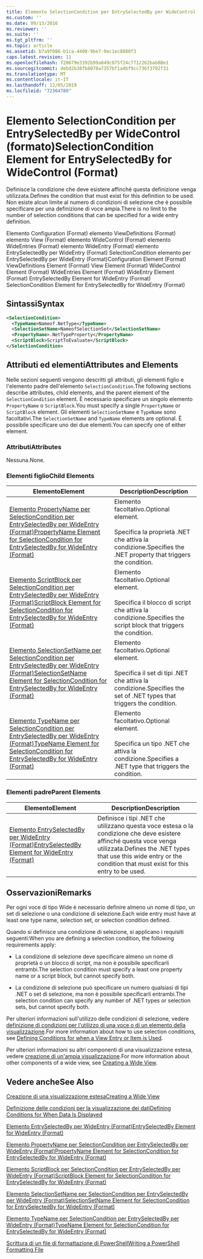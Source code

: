 ```yaml
---
title: Elemento SelectionCondition per EntrySelectedBy per WideControl (Format) | Microsoft Docs
ms.custom: ''
ms.date: 09/13/2016
ms.reviewer: ''
ms.suite: ''
ms.tgt_pltfrm: ''
ms.topic: article
ms.assetid: b7a9f086-b1ca-4400-9be7-9ec1ec8880f3
caps.latest.revision: 11
ms.openlocfilehash: f20679e3392b99a049c075f24c7712262bab08e1
ms.sourcegitcommit: debd2b38fb8070a7357bf1a4bf9cc736f3702f31
ms.translationtype: MT
ms.contentlocale: it-IT
ms.lasthandoff: 12/05/2019
ms.locfileid: "72364780"
---
```

# <a name="selectioncondition-element-for-entryselectedby-for-widecontrol-format"></a><span data-ttu-id="8b5c0-102">Elemento SelectionCondition per EntrySelectedBy per WideControl (formato)</span><span class="sxs-lookup"><span data-stu-id="8b5c0-102">SelectionCondition Element for EntrySelectedBy for WideControl (Format)</span></span>

<span data-ttu-id="8b5c0-103">Definisce la condizione che deve esistere affinché questa definizione venga utilizzata.</span><span class="sxs-lookup"><span data-stu-id="8b5c0-103">Defines the condition that must exist for this definition to be used.</span></span> <span data-ttu-id="8b5c0-104">Non esiste alcun limite al numero di condizioni di selezione che è possibile specificare per una definizione di voce ampia.</span><span class="sxs-lookup"><span data-stu-id="8b5c0-104">There is no limit to the number of selection conditions that can be specified for a wide entry definition.</span></span>

<span data-ttu-id="8b5c0-105">Elemento Configuration (Format) elemento ViewDefinitions (Format) elemento View (Format) elemento WideControl (Format) elemento WideEntries (Format) elemento WideEntry (Format) elemento EntrySelectedBy per WideEntry (Format) SelectionCondition elemento per EntrySelectedBy per WideEntry (Format)</span><span class="sxs-lookup"><span data-stu-id="8b5c0-105">Configuration Element (Format) ViewDefinitions Element (Format) View Element (Format) WideControl Element (Format) WideEntries Element (Format) WideEntry Element (Format) EntrySelectedBy Element for WideEntry (Format) SelectionCondition Element for EntrySelectedBy for WideEntry (Format)</span></span>

## <a name="syntax"></a><span data-ttu-id="8b5c0-106">Sintassi</span><span class="sxs-lookup"><span data-stu-id="8b5c0-106">Syntax</span></span>

```xml
<SelectionCondition>
  <TypeName>Nameof.NetType</TypeName>
  <SelectionSetName>NameofSelectionSet</SelectionSetName>
  <PropertyName>.NetTypeProperty</PropertyName>
  <ScriptBlock>ScriptToEvaluate</ScriptBlock>
</SelectionCondition>
```

## <a name="attributes-and-elements"></a><span data-ttu-id="8b5c0-107">Attributi ed elementi</span><span class="sxs-lookup"><span data-stu-id="8b5c0-107">Attributes and Elements</span></span>

<span data-ttu-id="8b5c0-108">Nelle sezioni seguenti vengono descritti gli attributi, gli elementi figlio e l'elemento padre dell'elemento `SelectionCondition`.</span><span class="sxs-lookup"><span data-stu-id="8b5c0-108">The following sections describe attributes, child elements, and the parent element of the `SelectionCondition` element.</span></span> <span data-ttu-id="8b5c0-109">È necessario specificare un singolo elemento `PropertyName` o `ScriptBlock`.</span><span class="sxs-lookup"><span data-stu-id="8b5c0-109">You must specify a single `PropertyName` or `ScriptBlock` element.</span></span> <span data-ttu-id="8b5c0-110">Gli elementi `SelectionSetName` e `TypeName` sono facoltativi.</span><span class="sxs-lookup"><span data-stu-id="8b5c0-110">The `SelectionSetName` and `TypeName` elements are optional.</span></span> <span data-ttu-id="8b5c0-111">È possibile specificare uno dei due elementi.</span><span class="sxs-lookup"><span data-stu-id="8b5c0-111">You can specify one of either element.</span></span>

### <a name="attributes"></a><span data-ttu-id="8b5c0-112">Attributi</span><span class="sxs-lookup"><span data-stu-id="8b5c0-112">Attributes</span></span>

<span data-ttu-id="8b5c0-113">Nessuna.</span><span class="sxs-lookup"><span data-stu-id="8b5c0-113">None.</span></span>

### <a name="child-elements"></a><span data-ttu-id="8b5c0-114">Elementi figlio</span><span class="sxs-lookup"><span data-stu-id="8b5c0-114">Child Elements</span></span>

|<span data-ttu-id="8b5c0-115">Elemento</span><span class="sxs-lookup"><span data-stu-id="8b5c0-115">Element</span></span>|<span data-ttu-id="8b5c0-116">Description</span><span class="sxs-lookup"><span data-stu-id="8b5c0-116">Description</span></span>|
|-------------|-----------------|
|[<span data-ttu-id="8b5c0-117">Elemento PropertyName per SelectionCondition per EntrySelectedBy per WideEntry (Format)</span><span class="sxs-lookup"><span data-stu-id="8b5c0-117">PropertyName Element for SelectionCondition for EntrySelectedBy for WideEntry (Format)</span></span>](./propertyname-element-for-selectioncondition-for-entryselectedby-for-wideentry-format.md)|<span data-ttu-id="8b5c0-118">Elemento facoltativo.</span><span class="sxs-lookup"><span data-stu-id="8b5c0-118">Optional element.</span></span><br /><br /> <span data-ttu-id="8b5c0-119">Specifica la proprietà .NET che attiva la condizione.</span><span class="sxs-lookup"><span data-stu-id="8b5c0-119">Specifies the .NET property that triggers the condition.</span></span>|
|[<span data-ttu-id="8b5c0-120">Elemento ScriptBlock per SelectionCondition per EntrySelectedBy per WideEntry (Format)</span><span class="sxs-lookup"><span data-stu-id="8b5c0-120">ScriptBlock Element for SelectionCondition for EntrySelectedBy for WideEntry (Format)</span></span>](./scriptblock-element-for-selectioncondition-for-entryselectedby-for-widecontrol-format.md)|<span data-ttu-id="8b5c0-121">Elemento facoltativo.</span><span class="sxs-lookup"><span data-stu-id="8b5c0-121">Optional element.</span></span><br /><br /> <span data-ttu-id="8b5c0-122">Specifica il blocco di script che attiva la condizione.</span><span class="sxs-lookup"><span data-stu-id="8b5c0-122">Specifies the script block that triggers the condition.</span></span>|
|[<span data-ttu-id="8b5c0-123">Elemento SelectionSetName per SelectionCondition per EntrySelectedBy per WideEntry (Format)</span><span class="sxs-lookup"><span data-stu-id="8b5c0-123">SelectionSetName Element for SelectionCondition for EntrySelectedBy for WideEntry (Format)</span></span>](./selectionsetname-element-for-selectioncondition-for-entryselectedby-for-wideentry-format.md)|<span data-ttu-id="8b5c0-124">Elemento facoltativo.</span><span class="sxs-lookup"><span data-stu-id="8b5c0-124">Optional element.</span></span><br /><br /> <span data-ttu-id="8b5c0-125">Specifica il set di tipi .NET che attiva la condizione.</span><span class="sxs-lookup"><span data-stu-id="8b5c0-125">Specifies the set of .NET types that triggers the condition.</span></span>|
|[<span data-ttu-id="8b5c0-126">Elemento TypeName per SelectionCondition per EntrySelectedBy per WideEntry (Format)</span><span class="sxs-lookup"><span data-stu-id="8b5c0-126">TypeName Element for SelectionCondition for EntrySelectedBy for WideEntry (Format)</span></span>](./typename-element-for-selectioncondition-for-entryselectedby-for-widecontrol-format.md)|<span data-ttu-id="8b5c0-127">Elemento facoltativo.</span><span class="sxs-lookup"><span data-stu-id="8b5c0-127">Optional element.</span></span><br /><br /> <span data-ttu-id="8b5c0-128">Specifica un tipo .NET che attiva la condizione.</span><span class="sxs-lookup"><span data-stu-id="8b5c0-128">Specifies a .NET type that triggers the condition.</span></span>|

### <a name="parent-elements"></a><span data-ttu-id="8b5c0-129">Elementi padre</span><span class="sxs-lookup"><span data-stu-id="8b5c0-129">Parent Elements</span></span>

|<span data-ttu-id="8b5c0-130">Elemento</span><span class="sxs-lookup"><span data-stu-id="8b5c0-130">Element</span></span>|<span data-ttu-id="8b5c0-131">Description</span><span class="sxs-lookup"><span data-stu-id="8b5c0-131">Description</span></span>|
|-------------|-----------------|
|[<span data-ttu-id="8b5c0-132">Elemento EntrySelectedBy per WideEntry (Format)</span><span class="sxs-lookup"><span data-stu-id="8b5c0-132">EntrySelectedBy Element for WideEntry (Format)</span></span>](./entryselectedby-element-for-wideentry-format.md)|<span data-ttu-id="8b5c0-133">Definisce i tipi .NET che utilizzano questa voce estesa o la condizione che deve esistere affinché questa voce venga utilizzata.</span><span class="sxs-lookup"><span data-stu-id="8b5c0-133">Defines the .NET types that use this wide entry or the condition that must exist for this entry to be used.</span></span>|

## <a name="remarks"></a><span data-ttu-id="8b5c0-134">Osservazioni</span><span class="sxs-lookup"><span data-stu-id="8b5c0-134">Remarks</span></span>

<span data-ttu-id="8b5c0-135">Per ogni voce di tipo Wide è necessario definire almeno un nome di tipo, un set di selezione o una condizione di selezione.</span><span class="sxs-lookup"><span data-stu-id="8b5c0-135">Each wide entry must have at least one type name, selection set, or selection condition defined.</span></span>

<span data-ttu-id="8b5c0-136">Quando si definisce una condizione di selezione, si applicano i requisiti seguenti:</span><span class="sxs-lookup"><span data-stu-id="8b5c0-136">When you are defining a selection condition, the following requirements apply:</span></span>

- <span data-ttu-id="8b5c0-137">La condizione di selezione deve specificare almeno un nome di proprietà o un blocco di script, ma non è possibile specificarli entrambi.</span><span class="sxs-lookup"><span data-stu-id="8b5c0-137">The selection condition must specify a least one property name or a script block, but cannot specify both.</span></span>

- <span data-ttu-id="8b5c0-138">La condizione di selezione può specificare un numero qualsiasi di tipi .NET o set di selezione, ma non è possibile specificarli entrambi.</span><span class="sxs-lookup"><span data-stu-id="8b5c0-138">The selection condition can specify any number of .NET types or selection sets, but cannot specify both.</span></span>

<span data-ttu-id="8b5c0-139">Per ulteriori informazioni sull'utilizzo delle condizioni di selezione, vedere [definizione di condizioni per l'utilizzo di una voce o di un elemento della visualizzazione](./defining-conditions-for-displaying-data.md).</span><span class="sxs-lookup"><span data-stu-id="8b5c0-139">For more information about how to use selection conditions, see [Defining Conditions for when a View Entry or Item is Used](./defining-conditions-for-displaying-data.md).</span></span>

<span data-ttu-id="8b5c0-140">Per ulteriori informazioni su altri componenti di una visualizzazione estesa, vedere [creazione di un'ampia visualizzazione](./creating-a-wide-view.md).</span><span class="sxs-lookup"><span data-stu-id="8b5c0-140">For more information about other components of a wide view, see [Creating a Wide View](./creating-a-wide-view.md).</span></span>

## <a name="see-also"></a><span data-ttu-id="8b5c0-141">Vedere anche</span><span class="sxs-lookup"><span data-stu-id="8b5c0-141">See Also</span></span>

[<span data-ttu-id="8b5c0-142">Creazione di una visualizzazione estesa</span><span class="sxs-lookup"><span data-stu-id="8b5c0-142">Creating a Wide View</span></span>](./creating-a-wide-view.md)

[<span data-ttu-id="8b5c0-143">Definizione delle condizioni per la visualizzazione dei dati</span><span class="sxs-lookup"><span data-stu-id="8b5c0-143">Defining Conditions for When Data Is Displayed</span></span>](./defining-conditions-for-displaying-data.md)

[<span data-ttu-id="8b5c0-144">Elemento EntrySelectedBy per WideEntry (Format)</span><span class="sxs-lookup"><span data-stu-id="8b5c0-144">EntrySelectedBy Element for WideEntry (Format)</span></span>](./entryselectedby-element-for-wideentry-format.md)

[<span data-ttu-id="8b5c0-145">Elemento PropertyName per SelectionCondition per EntrySelectedBy per WideEntry (Format)</span><span class="sxs-lookup"><span data-stu-id="8b5c0-145">PropertyName Element for SelectionCondition for EntrySelectedBy for WideEntry (Format)</span></span>](./propertyname-element-for-selectioncondition-for-entryselectedby-for-wideentry-format.md)

[<span data-ttu-id="8b5c0-146">Elemento ScriptBlock per SelectionCondition per EntrySelectedBy per WideEntry (Format)</span><span class="sxs-lookup"><span data-stu-id="8b5c0-146">ScriptBlock Element for SelectionCondition for EntrySelectedBy for WideEntry (Format)</span></span>](./scriptblock-element-for-selectioncondition-for-entryselectedby-for-widecontrol-format.md)

[<span data-ttu-id="8b5c0-147">Elemento SelectionSetName per SelectionCondition per EntrySelectedBy per WideEntry (Format)</span><span class="sxs-lookup"><span data-stu-id="8b5c0-147">SelectionSetName Element for SelectionCondition for EntrySelectedBy for WideEntry (Format)</span></span>](./selectionsetname-element-for-selectioncondition-for-entryselectedby-for-wideentry-format.md)

[<span data-ttu-id="8b5c0-148">Elemento TypeName per SelectionCondition per EntrySelectedBy per WideEntry (Format)</span><span class="sxs-lookup"><span data-stu-id="8b5c0-148">TypeName Element for SelectionCondition for EntrySelectedBy for WideEntry (Format)</span></span>](./typename-element-for-selectioncondition-for-entryselectedby-for-widecontrol-format.md)

[<span data-ttu-id="8b5c0-149">Scrittura di un file di formattazione di PowerShell</span><span class="sxs-lookup"><span data-stu-id="8b5c0-149">Writing a PowerShell Formatting File</span></span>](./writing-a-powershell-formatting-file.md)
